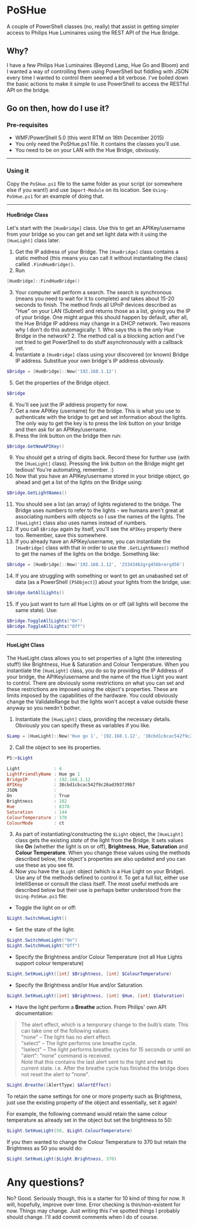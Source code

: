 # PoSHue
A couple of PowerShell classes (no, really) that assist in getting simpler access to Philips Hue Luminaires using the REST API of the Hue Bridge.

## Why?
I have a few Philips Hue Luminaires (Beyond Lamp, Hue Go and Bloom) and I wanted a way of controlling them using PowerShell but fiddling with JSON every time I wanted to control them seemed a bit verbose. I've boiled down the basic actions to make it simple to use PowerShell to access the RESTful API on the bridge.

## Go on then, how do I use it?
### Pre-requisites
 * WMF/PowerShell 5.0 (this went RTM on 16th December 2015)
 * You only need the PoSHue.ps1 file. It contains the classes you'll use.
 * You need to be on your LAN with the Hue Bridge, obviously.

---

### Using it
Copy the `PoSHue.ps1` file to the same folder as your script (or somewhere else if you want!) and use `Import-Module` on its location. See `Using-PoSHue.ps1` for an example of doing that.

----

#### HueBridge Class
Let's start with the `[HueBridge]` class. Use this to get an APIKey/username from your bridge so you can get and set light data with it using the `[HueLight]` class later.
 1. Get the IP address of your Bridge. The `[HueBridge]` class contains a static method (this means you can call it without instantiating the class) called `.FindHueBridge()`.
 2. Run
 
 ```powershell
 [HueBridge]::FindHueBridge()
 ```
 3. Your computer will perform a search. The search is synchronous (means you need to wait for it to complete) and takes about 15-20 seconds to finish. The method finds all UPnP devices described as "Hue" on your LAN (Subnet) and returns those as a list, giving you the IP of your bridge. One might argue this should happen by default, after all, the Hue Bridge IP address may change in a DHCP network. Two reasons why I don't do this automagically: 1. Who says this is the only Hue Bridge in the network? 2. The method call is a blocking action and I've not tried to get PowerShell to do stuff asynchronously with a callback yet.
 4. Instantiate a `[HueBridge]` class using your discovered (or known) Bridge IP address. Substitue your own bridge's IP address obviously.
 
 ```powershell
 $Bridge = [HueBridge]::New('192.168.1.12')
 ```
 5. Get the properties of the Bridge object.
 
 ```powershell
 $Bridge
 ```
 6. You'll see just the IP address property for now.
 7. Get a new APIKey (username) for the bridge. This is what you use to authenticate with the bridge to get and set information about the lights. The only way to get the key is to press the link button on your bridge and then ask for an APIKey/username.
 8. Press the link button on the bridge then run:
 
 ```powershell
 $Bridge.GetNewAPIKey()
 ```
 9. You should get a string of digits back. Record these for further use (with the `[HueLight]` class). Pressing the link button on the Bridge might get tedious! You're automating, remember. :)
 10. Now that you have an APIKey/username stored in your bridge object, go ahead and get a list of the lights on the Bridge using:
 
 ```powershell
 $Bridge.GetLightNames()
 ```
 11. You should see a list (an array) of lights registered to the bridge. The Bridge uses numbers to refer to the lights - we humans aren't great at associating numbers with objects so I use the names of the lights. The `[HueLight]` class also uses names instead of numbers.
 12. If you call `$Bridge` again by itself, you'll see the `APIKey` property there too. Remember, save this somewhere.
 13. If you already have an APIKey/username, you can instantiate the `[HueBridge]` class with that in order to use the `.GetLightNames()` method to get the names of the lights on the bridge. Something like: 
 
 ```powershell
 $Bridge = [HueBridge]::New('192.168.1.12', '23343462grg456brergd56')
 ```
 14. If you are struggling with something or want to get an unabashed set of data (as a PowerShell `[PSObject]`) about your lights from the bridge, use:
 
 ```powershell
 $Bridge.GetAllLights()
 ```
 
 15. If you just want to turn all Hue Lights on or off (all lights will become the same state). Use:
  ```powershell
 $Bridge.ToggleAllLights("On")
 $Bridge.ToggleAllLights("Off")
  ```

---

#### HueLight Class
The HueLight class allows you to set properties of a light (the interesting stuff!) like Brightness, Hue & Saturation and Colour Temperature. When you instantiate the `[HueLight]` class, you do so by providing the IP Address of your bridge, the APIKey/username and the name of the Hue Light you want to control.
There are obviously some restrictions on what you can set and these restrictions are imposed using the object's properties. These are limits imposed by the capabilities of the hardware. You could obviously change the ValidateRange but the lights won't accept a value outside these anyway so you needn't bother.
 1. Instantiate the `[HueLight]` class, providing the necessary details. Obviously you can specify these as variables if you like.
 
 ```powershell
 $Lamp = [HueLight]::New('Hue go 1', '192.168.1.12', '38cbd1cbcac542f9c26ad393739b7')
 ```
 2. Call the object to see its properties.
 
 ```powershell
 PS:>$Light
 
 Light             : 4
 LightFriendlyName : Hue go 1
 BridgeIP          : 192.168.1.12
 APIKey            : 38cbd1cbcac542f9c26ad393739b7
 JSON              : 
 On                : True
 Brightness        : 102
 Hue               : 8378
 Saturation        : 144
 ColourTemperature : 370
 ColourMode        : ct
 
 ```
 3. As part of instantiating/constructing the `$Light` object, the `[HueLight]` class gets the existing *state* of the light from the Bridge. It sets values like **On** (whether the light is on or off), **Brightness**, **Hue**, **Saturation** and **Colour Temperature**. When you change these values using the methods described below, the object's properties are also updated and you can use these as you see fit.
 4. Now you have the `$Light` object (which is a Hue Light on your Bridge). Use any of the methods defined to control it. To get a full list, either use IntelliSense or consult the class itself. The most useful methods are described below but their use is perhaps better understood from the `Using-PoSHue.ps1` file:
  * Toggle the light on or off:
 
 ```powershell
 $Light.SwitchHueLight()
 ```
  * Set the state of the light:
 
 ```powershell
 $Light.SwitchHueLight("On")
 $Light.SwitchHueLight("Off")
 ```
  * Specify the Brightness and/or Colour Temperature (not all Hue Lights support colour temperature)
 
 ```powershell
 $Light.SetHueLight([int] $Brightness, [int] $ColourTemperature)
 ``` 
  * Specify the Brightness and/or Hue and/or Saturation.
 
  ```powershell
  $Light.SetHueLight([int] $Brightness, [int] $Hue, [int] $Saturation)
  ```
  * Have the light perform a **Breathe** action. From Philips' own API documentation:

  > The alert effect, which is a temporary change to the bulb’s state. This can take one of the following values:<br/>"none" – The light has no alert effect.<br/>"select" – The light performs one breathe cycle.<br/>"lselect" – The light performs breathe cycles for 15 seconds or until an "alert": "none" command is received.<br/>Note that this contains the last alert sent to the light and **not** its current state. i.e. After the breathe cycle has finished the bridge does not reset the alert to "none".
 
  ```powershell
  $Light.Breathe([AlertType] $AlertEffect)
  ```

To retain the same settings for one or more property such as Brightness, just use the existing property of the object and essentially, set it again!

For example, the following command would retain the same colour temperature as already set in the object but set the brightness to 50:

```powershell
$Light.SetHueLight(50, $Light.ColourTemperature)
```
If you then wanted to change the Colour Temperature to 370 but retain the Brightness as 50 you would do: 

```powershell
$Light.SetHueLight($Light.Brightness, 370)
```  

# Any questions?
No? Good. Seriously though, this is a starter for 10 kind of thing for now. It will, hopefully, improve over time. Error checking is thin/non-existent for now. Things may change. Just writing this I've spotted things I probably should change. I'll add commit comments when I do of course.

